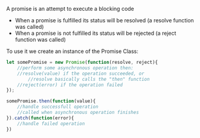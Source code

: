 A promise is an attempt to execute a blocking code
- When a promise is fulfilled its status will be resolved (a resolve function was called)
- When a promise is not fulfilled its status will be rejected (a reject function was called)

To use it we create an instance of the Promise Class:
```js
let somePromise = new Promise(function(resolve, reject){
	//perform some asynchronous operation then:
	//resolve(value) if the operation succeeded, or
		//resolve basically calls the "then" function
	//reject(error) if the operation failed
});

somePromise.then(function(value){
	//handle successfull operation
	//called when asynchronous operation finishes
}).catch(function(error){
	//handle failed operation
})
```